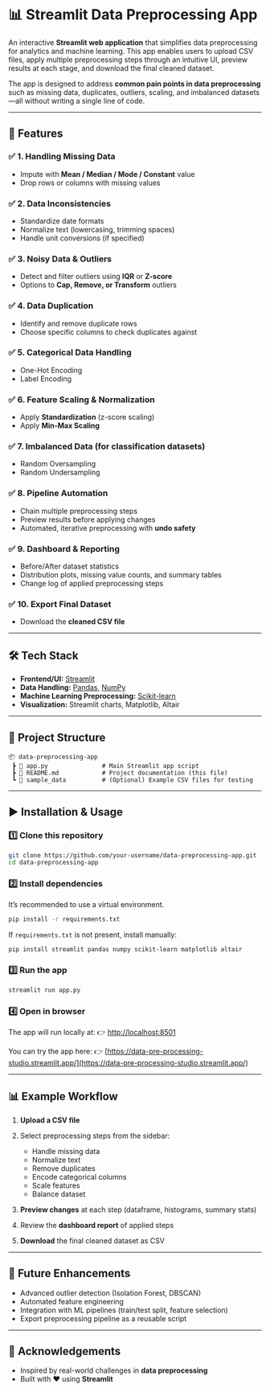 # 📊 Streamlit Data Preprocessing App

An interactive **Streamlit web application** that simplifies data preprocessing for analytics and machine learning.
This app enables users to upload CSV files, apply multiple preprocessing steps through an intuitive UI, preview results at each stage, and download the final cleaned dataset.

The app is designed to address **common pain points in data preprocessing** such as missing data, duplicates, outliers, scaling, and imbalanced datasets—all without writing a single line of code.

---

## 🚀 Features

### ✅ 1. Handling Missing Data

* Impute with **Mean / Median / Mode / Constant** value
* Drop rows or columns with missing values

### ✅ 2. Data Inconsistencies

* Standardize date formats
* Normalize text (lowercasing, trimming spaces)
* Handle unit conversions (if specified)

### ✅ 3. Noisy Data & Outliers

* Detect and filter outliers using **IQR** or **Z-score**
* Options to **Cap, Remove, or Transform** outliers

### ✅ 4. Data Duplication

* Identify and remove duplicate rows
* Choose specific columns to check duplicates against

### ✅ 5. Categorical Data Handling

* One-Hot Encoding
* Label Encoding

### ✅ 6. Feature Scaling & Normalization

* Apply **Standardization** (z-score scaling)
* Apply **Min-Max Scaling**

### ✅ 7. Imbalanced Data (for classification datasets)

* Random Oversampling
* Random Undersampling

### ✅ 8. Pipeline Automation

* Chain multiple preprocessing steps
* Preview results before applying changes
* Automated, iterative preprocessing with **undo safety**

### ✅ 9. Dashboard & Reporting

* Before/After dataset statistics
* Distribution plots, missing value counts, and summary tables
* Change log of applied preprocessing steps

### ✅ 10. Export Final Dataset

* Download the **cleaned CSV file**

---

## 🛠️ Tech Stack

* **Frontend/UI:** [Streamlit](https://streamlit.io/)
* **Data Handling:** [Pandas](https://pandas.pydata.org/), [NumPy](https://numpy.org/)
* **Machine Learning Preprocessing:** [Scikit-learn](https://scikit-learn.org/)
* **Visualization:** Streamlit charts, Matplotlib, Altair

---

## 📂 Project Structure

```
📦 data-preprocessing-app
 ┣ 📜 app.py               # Main Streamlit app script
 ┣ 📜 README.md            # Project documentation (this file)
 ┗ 📂 sample_data          # (Optional) Example CSV files for testing
```

---

## ▶️ Installation & Usage

### 1️⃣ Clone this repository

```bash
git clone https://github.com/your-username/data-preprocessing-app.git
cd data-preprocessing-app
```

### 2️⃣ Install dependencies

It’s recommended to use a virtual environment.

```bash
pip install -r requirements.txt
```

If `requirements.txt` is not present, install manually:

```bash
pip install streamlit pandas numpy scikit-learn matplotlib altair
```

### 3️⃣ Run the app

```bash
streamlit run app.py
```

### 4️⃣ Open in browser

The app will run locally at:
👉 [http://localhost:8501](http://localhost:8501)

You can try the app here:
👉 [https://data-pre-processing-studio.streamlit.app/](https://data-pre-processing-studio.streamlit.app/)

---

## 📊 Example Workflow

1. **Upload a CSV file**
2. Select preprocessing steps from the sidebar:

   * Handle missing data
   * Normalize text
   * Remove duplicates
   * Encode categorical columns
   * Scale features
   * Balance dataset
3. **Preview changes** at each step (dataframe, histograms, summary stats)
4. Review the **dashboard report** of applied steps
5. **Download** the final cleaned dataset as CSV

---

## 🧩 Future Enhancements

* Advanced outlier detection (Isolation Forest, DBSCAN)
* Automated feature engineering
* Integration with ML pipelines (train/test split, feature selection)
* Export preprocessing pipeline as a reusable script

---

## 🙌 Acknowledgements

* Inspired by real-world challenges in **data preprocessing**
* Built with ❤️ using **Streamlit**
